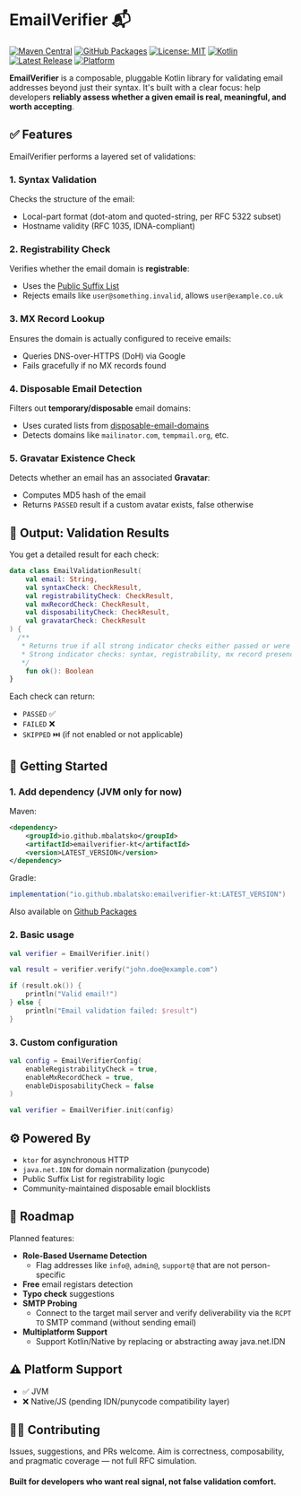 # EmailVerifier 📬

[![Maven Central](https://img.shields.io/maven-central/v/io.github.mbalatsko/emailverifier-kt.svg?label=Maven%20Central)](https://search.maven.org/artifact/io.github.mbalatsko/emailverifier-kt)
[![GitHub Packages](https://img.shields.io/badge/github-packages-blue)](https://github.com/mbalatsko/emailverifier-kt/packages)
[![License: MIT](https://img.shields.io/github/license/mbalatsko/emailverifier-kt)](https://github.com/mbalatsko/emailverifier-kt/blob/main/LICENSE)
[![Kotlin](https://img.shields.io/badge/Kotlin-2.1.20-blue.svg?logo=kotlin)](https://kotlinlang.org/)
[![Latest Release](https://img.shields.io/github/release/mbalatsko/emailverifier-kt.svg)](https://github.com/mbalatsko/emailverifier-kt/releases)
[![Platform](https://img.shields.io/badge/platform-jvm-blue)](#)


**EmailVerifier** is a composable, pluggable Kotlin library for validating email addresses beyond just their syntax. It's built with a clear focus: help developers **reliably assess whether a given email is real, meaningful, and worth accepting**.

## ✅ Features

EmailVerifier performs a layered set of validations:

### 1. **Syntax Validation**
Checks the structure of the email:
- Local-part format (dot-atom and quoted-string, per RFC 5322 subset)
- Hostname validity (RFC 1035, IDNA-compliant)

### 2. **Registrability Check**
Verifies whether the email domain is **registrable**:
- Uses the [Public Suffix List](https://publicsuffix.org/)
- Rejects emails like `user@something.invalid`, allows `user@example.co.uk`

### 3. **MX Record Lookup**
Ensures the domain is actually configured to receive emails:
- Queries DNS-over-HTTPS (DoH) via Google
- Fails gracefully if no MX records found

### 4. **Disposable Email Detection**
Filters out **temporary/disposable** email domains:
- Uses curated lists from [disposable-email-domains](https://github.com/disposable/disposable-email-domains)
- Detects domains like `mailinator.com`, `tempmail.org`, etc.

### 5. Gravatar Existence Check

Detects whether an email has an associated **Gravatar**:
- Computes MD5 hash of the email
- Returns `PASSED` result if a custom avatar exists, false otherwise

## 🧪 Output: Validation Results

You get a detailed result for each check:

```kotlin
data class EmailValidationResult(
    val email: String,
    val syntaxCheck: CheckResult,
    val registrabilityCheck: CheckResult,
    val mxRecordCheck: CheckResult,
    val disposabilityCheck: CheckResult,
    val gravatarCheck: CheckResult
) {
  /**
   * Returns true if all strong indicator checks either passed or were skipped.
   * Strong indicator checks: syntax, registrability, mx record presence, disposability
   */
    fun ok(): Boolean
}
```

Each check can return:
- `PASSED` ✅
- `FAILED` ❌
- `SKIPPED` ⏭️ (if not enabled or not applicable)

## 🚀 Getting Started

### 1. Add dependency (JVM only for now)

Maven:

```xml
<dependency>
    <groupId>io.github.mbalatsko</groupId>
    <artifactId>emailverifier-kt</artifactId>
    <version>LATEST_VERSION</version>
</dependency>
```

Gradle:

```groovy
implementation("io.github.mbalatsko:emailverifier-kt:LATEST_VERSION")
```

Also available on [Github Packages](https://github.com/mbalatsko/emailverifier-kt/packages/2563296)

### 2. Basic usage

```kotlin
val verifier = EmailVerifier.init()

val result = verifier.verify("john.doe@example.com")

if (result.ok()) {
    println("Valid email!")
} else {
    println("Email validation failed: $result")
}
```

### 3. Custom configuration

```kotlin
val config = EmailVerifierConfig(
    enableRegistrabilityCheck = true,
    enableMxRecordCheck = true,
    enableDisposabilityCheck = false
)

val verifier = EmailVerifier.init(config)
```

## ⚙️ Powered By
* `ktor` for asynchronous HTTP
* `java.net.IDN` for domain normalization (punycode)
* Public Suffix List for registrability logic
* Community-maintained disposable email blocklists

## 🔮 Roadmap
Planned features:

* **Role-Based Username Detection** 
  * Flag addresses like `info@`, `admin@`, `support@` that are not person-specific
* **Free** email registars detection
* **Typo check** suggestions
* **SMTP Probing**
  * Connect to the target mail server and verify deliverability via the `RCPT TO` SMTP command (without sending email)
* **Multiplatform Support**
  * Support Kotlin/Native by replacing or abstracting away java.net.IDN

## ⚠️ Platform Support
* ✅ JVM
* ❌ Native/JS (pending IDN/punycode compatibility layer)


## 🙋‍♂️ Contributing
Issues, suggestions, and PRs welcome. Aim is correctness, composability, and pragmatic coverage — not full RFC simulation.

#### Built for developers who want real signal, not false validation comfort.